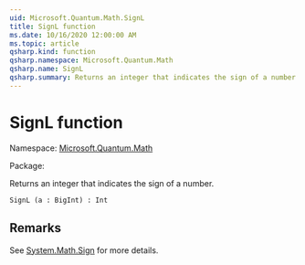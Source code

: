 ```yaml
---
uid: Microsoft.Quantum.Math.SignL
title: SignL function
ms.date: 10/16/2020 12:00:00 AM
ms.topic: article
qsharp.kind: function
qsharp.namespace: Microsoft.Quantum.Math
qsharp.name: SignL
qsharp.summary: Returns an integer that indicates the sign of a number.
---
```


# SignL function

Namespace: [Microsoft.Quantum.Math](xref:Microsoft.Quantum.Math)

Package: [](https://nuget.org/packages/)


Returns an integer that indicates the sign of a number.

```Q#
SignL (a : BigInt) : Int
```


## Remarks

See [System.Math.Sign](https://docs.microsoft.com/dotnet/api/system.math.sign) for more details.